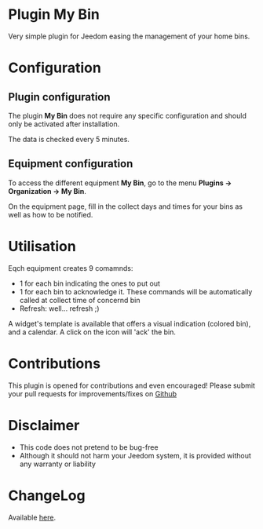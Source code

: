 # Plugin My Bin

Very simple plugin for Jeedom easing the management of your home bins.

# Configuration

## Plugin configuration

The plugin **My Bin** does not require any specific configuration and should only be activated after installation.

The data is checked every 5 minutes.

## Equipment configuration

To access the different equipment **My Bin**, go to the menu **Plugins → Organization → My Bin**.

On the equipment page, fill in the collect days and times for your bins as well as how to be notified.

# Utilisation

Eqch equipment creates 9 comamnds:
- 1 for each bin indicating the ones to put out
- 1 for each bin to acknowledge it. These commands will be automatically called at collect time of concernd bin
- Refresh: well... refresh ;)

A widget's template is available that offers a visual indication (colored bin), and a calendar. A click on the icon will 'ack' the bin.

# Contributions

This plugin is opened for contributions and even encouraged! Please submit your pull requests for improvements/fixes on <a href="https://github.com/hugoKs3/plugin-mybin" target="_blank">Github</a>

# Disclaimer

-   This code does not pretend to be bug-free
-   Although it should not harm your Jeedom system, it is provided without any warranty or liability

# ChangeLog
Available [here](./changelog.html).
